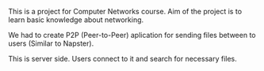 This is a project for Computer Networks course. Aim of the project is to learn basic knowledge about networking.

We had to create P2P (Peer-to-Peer) aplication for sending files between to users (Similar to Napster). 

This is server side. Users connect to it and search for necessary files. 
